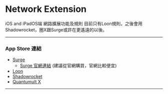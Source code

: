 # Network Extension
iOS and iPadOS端 網路擴展功能及規則
目前只有Loon規則，之後會用Shadowrocket，圈X跟Surge或許在更遙遠的以後。
  
----------------
### App Store 連結
- [Surge](https://apps.apple.com/app/surge-4/id1442620678)
  - [Surge 官網連結](https://nssurge.com/) (建議從官網購買，官網比較便宜)
- [Loon](https://apps.apple.com/app/loon/id1373567447)
- [Shadowrocket](https://apps.apple.com/app/shadowrocket/id932747118)
- [Quantumult X](https://apps.apple.com/app/quantumult-x/id1443988620)

----------------
